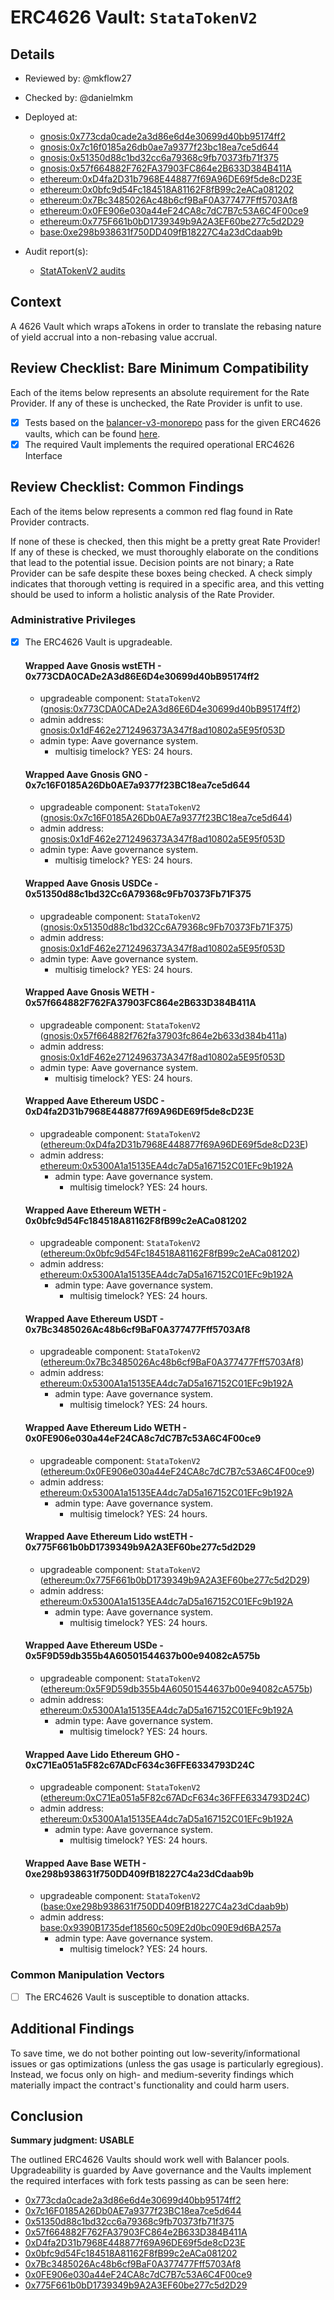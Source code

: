 # ERC4626 Vault: `StataTokenV2`

## Details
- Reviewed by: @mkflow27
- Checked by: @danielmkm
- Deployed at:
    - [gnosis:0x773cda0cade2a3d86e6d4e30699d40bb95174ff2](https://gnosisscan.io/address/0x773cda0cade2a3d86e6d4e30699d40bb95174ff2#code)
    - [gnosis:0x7c16f0185a26db0ae7a9377f23bc18ea7ce5d644](https://gnosisscan.io/address/0x7c16f0185a26db0ae7a9377f23bc18ea7ce5d644)
    - [gnosis:0x51350d88c1bd32cc6a79368c9fb70373fb71f375](https://gnosisscan.io/address/0x51350d88c1bd32cc6a79368c9fb70373fb71f375)
    - [gnosis:0x57f664882F762FA37903FC864e2B633D384B411A](https://gnosisscan.io/token/0x57f664882f762fa37903fc864e2b633d384b411a)
    - [ethereum:0xD4fa2D31b7968E448877f69A96DE69f5de8cD23E](https://etherscan.io/address/0xD4fa2D31b7968E448877f69A96DE69f5de8cD23E)
    - [ethereum:0x0bfc9d54Fc184518A81162F8fB99c2eACa081202](https://etherscan.io/address/0x0bfc9d54Fc184518A81162F8fB99c2eACa081202)
    - [ethereum:0x7Bc3485026Ac48b6cf9BaF0A377477Fff5703Af8](https://etherscan.io/address/0x7bc3485026ac48b6cf9baf0a377477fff5703af8#readProxyContract)
    - [ethereum:0x0FE906e030a44eF24CA8c7dC7B7c53A6C4F00ce9](https://etherscan.io/token/0x0fe906e030a44ef24ca8c7dc7b7c53a6c4f00ce9#readProxyContract)
    - [ethereum:0x775F661b0bD1739349b9A2A3EF60be277c5d2D29](https://etherscan.io/token/0x775f661b0bd1739349b9a2a3ef60be277c5d2d29#readProxyContract)
    - [base:0xe298b938631f750DD409fB18227C4a23dCdaab9b](https://basescan.org/address/0xe298b938631f750DD409fB18227C4a23dCdaab9b#code)

- Audit report(s):
    - [StatATokenV2 audits](https://github.com/aave-dao/aave-v3-origin/blob/067d29eb75115179501edc4316d125d9773f7928/audits/11-09-2024_Certora_StataTokenV2.pdf)

## Context
A 4626 Vault which wraps aTokens in order to translate the rebasing nature of yield accrual into a non-rebasing value accrual.

## Review Checklist: Bare Minimum Compatibility
Each of the items below represents an absolute requirement for the Rate Provider. If any of these is unchecked, the Rate Provider is unfit to use.

- [x] Tests based on the [balancer-v3-monorepo](https://github.com/balancer/balancer-v3-monorepo/tree/main/pkg/vault/test/foundry/fork) pass for the given ERC4626 vaults, which can be found [here](https://github.com/balancer/balancer-v3-erc4626-tests/tree/main/test).
- [x] The required Vault implements the required operational ERC4626 Interface

## Review Checklist: Common Findings
Each of the items below represents a common red flag found in Rate Provider contracts.

If none of these is checked, then this might be a pretty great Rate Provider! If any of these is checked, we must thoroughly elaborate on the conditions that lead to the potential issue. Decision points are not binary; a Rate Provider can be safe despite these boxes being checked. A check simply indicates that thorough vetting is required in a specific area, and this vetting should be used to inform a holistic analysis of the Rate Provider.

### Administrative Privileges
- [x] The ERC4626 Vault is upgradeable. 

    #### Wrapped Aave Gnosis wstETH - 0x773CDA0CADe2A3d86E6D4e30699d40bB95174ff2
    - upgradeable component: `StataTokenV2` ([gnosis:0x773CDA0CADe2A3d86E6D4e30699d40bB95174ff2](https://gnosisscan.io/address/0x773CDA0CADe2A3d86E6D4e30699d40bB95174ff2#readProxyContract))
    - admin address: [gnosis:0x1dF462e2712496373A347f8ad10802a5E95f053D](https://gnosisscan.io/address/0x1dF462e2712496373A347f8ad10802a5E95f053D)
    - admin type: Aave governance system.
        - multisig timelock? YES: 24 hours.

    #### Wrapped Aave Gnosis GNO - 0x7c16F0185A26Db0AE7a9377f23BC18ea7ce5d644
    - upgradeable component: `StataTokenV2` ([gnosis:0x7c16F0185A26Db0AE7a9377f23BC18ea7ce5d644](https://gnosisscan.io/address/0x7c16F0185A26Db0AE7a9377f23BC18ea7ce5d644))
    - admin address: [gnosis:0x1dF462e2712496373A347f8ad10802a5E95f053D](https://gnosisscan.io/address/0x1dF462e2712496373A347f8ad10802a5E95f053D)
    - admin type: Aave governance system.
        - multisig timelock? YES: 24 hours.

    #### Wrapped Aave Gnosis USDCe - 0x51350d88c1bd32Cc6A79368c9Fb70373Fb71F375
    - upgradeable component: `StataTokenV2` ([gnosis:0x51350d88c1bd32Cc6A79368c9Fb70373Fb71F375](https://gnosisscan.io/address/0x51350d88c1bd32Cc6A79368c9Fb70373Fb71F375))
    - admin address: [gnosis:0x1dF462e2712496373A347f8ad10802a5E95f053D](https://gnosisscan.io/address/0x1dF462e2712496373A347f8ad10802a5E95f053D)
    - admin type: Aave governance system.
        - multisig timelock? YES: 24 hours.

    #### Wrapped Aave Gnosis WETH - 0x57f664882F762FA37903FC864e2B633D384B411A
    - upgradeable component: `StataTokenV2` ([gnosis:0x57f664882f762fa37903fc864e2b633d384b411a](https://gnosisscan.io/token/0x57f664882f762fa37903fc864e2b633d384b411a#readProxyContract))
    - admin address: [gnosis:0x1dF462e2712496373A347f8ad10802a5E95f053D](https://gnosisscan.io/address/0x1dF462e2712496373A347f8ad10802a5E95f053D)
    - admin type: Aave governance system.
        - multisig timelock? YES: 24 hours.

    #### Wrapped Aave Ethereum USDC - 0xD4fa2D31b7968E448877f69A96DE69f5de8cD23E
    - upgradeable component: `StataTokenV2` ([ethereum:0xD4fa2D31b7968E448877f69A96DE69f5de8cD23E](https://etherscan.io/address/0xD4fa2D31b7968E448877f69A96DE69f5de8cD23E#readProxyContract))
    - admin address: [ethereum:0x5300A1a15135EA4dc7aD5a167152C01EFc9b192A](https://etherscan.io/address/0x5300A1a15135EA4dc7aD5a167152C01EFc9b192A#code)
        - admin type: Aave governance system.
            - multisig timelock? YES: 24 hours.

    #### Wrapped Aave Ethereum WETH - 0x0bfc9d54Fc184518A81162F8fB99c2eACa081202
    - upgradeable component: `StataTokenV2` ([ethereum:0x0bfc9d54Fc184518A81162F8fB99c2eACa081202](https://etherscan.io/address/0x0bfc9d54fc184518a81162f8fb99c2eaca081202#readProxyContract))
    - admin address: [ethereum:0x5300A1a15135EA4dc7aD5a167152C01EFc9b192A](https://etherscan.io/address/0x5300A1a15135EA4dc7aD5a167152C01EFc9b192A#code)
        - admin type: Aave governance system.
            - multisig timelock? YES: 24 hours.

    #### Wrapped Aave Ethereum USDT - 0x7Bc3485026Ac48b6cf9BaF0A377477Fff5703Af8
    - upgradeable component: `StataTokenV2` ([ethereum:0x7Bc3485026Ac48b6cf9BaF0A377477Fff5703Af8](https://etherscan.io/address/0x7bc3485026ac48b6cf9baf0a377477fff5703af8#readProxyContract))
    - admin address: [ethereum:0x5300A1a15135EA4dc7aD5a167152C01EFc9b192A](https://etherscan.io/address/0x5300A1a15135EA4dc7aD5a167152C01EFc9b192A#code)
        - admin type: Aave governance system.
            - multisig timelock? YES: 24 hours.

    #### Wrapped Aave Ethereum Lido WETH - 0x0FE906e030a44eF24CA8c7dC7B7c53A6C4F00ce9
    - upgradeable component: `StataTokenV2` ([ethereum:0x0FE906e030a44eF24CA8c7dC7B7c53A6C4F00ce9](https://etherscan.io/address/0x0FE906e030a44eF24CA8c7dC7B7c53A6C4F00ce9))
    - admin address: [ethereum:0x5300A1a15135EA4dc7aD5a167152C01EFc9b192A](https://etherscan.io/address/0x5300A1a15135EA4dc7aD5a167152C01EFc9b192A#code)
        - admin type: Aave governance system.
            - multisig timelock? YES: 24 hours.

    #### Wrapped Aave Ethereum Lido wstETH - 0x775F661b0bD1739349b9A2A3EF60be277c5d2D29
    - upgradeable component: `StataTokenV2` ([ethereum:0x775F661b0bD1739349b9A2A3EF60be277c5d2D29](https://etherscan.io/address/0x775F661b0bD1739349b9A2A3EF60be277c5d2D29#code))
    - admin address: [ethereum:0x5300A1a15135EA4dc7aD5a167152C01EFc9b192A](https://etherscan.io/address/0x5300A1a15135EA4dc7aD5a167152C01EFc9b192A#code)
        - admin type: Aave governance system.
            - multisig timelock? YES: 24 hours.
    
    #### Wrapped Aave Ethereum USDe - 0x5F9D59db355b4A60501544637b00e94082cA575b
    - upgradeable component: `StataTokenV2` ([ethereum:0x5F9D59db355b4A60501544637b00e94082cA575b](https://etherscan.io/address/0x5F9D59db355b4A60501544637b00e94082cA575b#readProxyContract))
    - admin address: [ethereum:0x5300A1a15135EA4dc7aD5a167152C01EFc9b192A](https://etherscan.io/address/0x5300A1a15135EA4dc7aD5a167152C01EFc9b192A#code)
        - admin type: Aave governance system.
            - multisig timelock? YES: 24 hours.

    #### Wrapped Aave Lido Ethereum GHO - 0xC71Ea051a5F82c67ADcF634c36FFE6334793D24C
    - upgradeable component: `StataTokenV2` ([ethereum:0xC71Ea051a5F82c67ADcF634c36FFE6334793D24C](https://etherscan.io/address/0xC71Ea051a5F82c67ADcF634c36FFE6334793D24C#readProxyContract))
    - admin address: [ethereum:0x5300A1a15135EA4dc7aD5a167152C01EFc9b192A](https://etherscan.io/address/0x5300A1a15135EA4dc7aD5a167152C01EFc9b192A#code)
        - admin type: Aave governance system.
            - multisig timelock? YES: 24 hours.

    #### Wrapped Aave Base WETH - 0xe298b938631f750DD409fB18227C4a23dCdaab9b
    - upgradeable component: `StataTokenV2` ([base:0xe298b938631f750DD409fB18227C4a23dCdaab9b](https://basescan.org/address/0xe298b938631f750DD409fB18227C4a23dCdaab9b#readProxyContract))
    - admin address: [base:0x9390B1735def18560c509E2d0bc090E9d6BA257a](https://basescan.org/address/0x9390B1735def18560c509E2d0bc090E9d6BA257a#code)
        - admin type: Aave governance system.
            - multisig timelock? YES: 24 hours.

### Common Manipulation Vectors
- [ ] The ERC4626 Vault is susceptible to donation attacks.

## Additional Findings
To save time, we do not bother pointing out low-severity/informational issues or gas optimizations (unless the gas usage is particularly egregious). Instead, we focus only on high- and medium-severity findings which materially impact the contract's functionality and could harm users.

## Conclusion
**Summary judgment: USABLE**

The outlined ERC4626 Vaults should work well with Balancer pools. Upgradeability is guarded by Aave governance and the Vaults implement the required interfaces with fork tests passing as can be seen here:
- [0x773cda0cade2a3d86e6d4e30699d40bb95174ff2](https://github.com/balancer/balancer-v3-erc4626-tests/blob/main/test/gnosis/ERC4626GnosisAaveGno.t.sol)
- [0x7c16F0185A26Db0AE7a9377f23BC18ea7ce5d644](https://github.com/balancer/balancer-v3-erc4626-tests/blob/365ee17e8904f4654990434cc3bbc273478d95ef/test/gnosis/ERC4626GnosisAaveGno.t.sol#L20)
- [0x51350d88c1bd32cc6a79368c9fb70373fb71f375](https://github.com/balancer/balancer-v3-erc4626-tests/blob/365ee17e8904f4654990434cc3bbc273478d95ef/test/gnosis/ERC4626GnosisAaveUsdce.t.sol#L20)
- [0x57f664882F762FA37903FC864e2B633D384B411A](https://github.com/balancer/balancer-v3-erc4626-tests/blob/365ee17e8904f4654990434cc3bbc273478d95ef/test/gnosis/ERC4626GnosisAaveWeth.t.sol#L17)
- [0xD4fa2D31b7968E448877f69A96DE69f5de8cD23E](https://github.com/balancer/balancer-v3-erc4626-tests/blob/365ee17e8904f4654990434cc3bbc273478d95ef/test/mainnet/ERC4626MainnetAaveUsdcV2.t.sol#L20)
- [0x0bfc9d54Fc184518A81162F8fB99c2eACa081202](https://github.com/balancer/balancer-v3-erc4626-tests/blob/365ee17e8904f4654990434cc3bbc273478d95ef/test/mainnet/ERC4626MainnetAaveWeth.t.sol#L20)
- [0x7Bc3485026Ac48b6cf9BaF0A377477Fff5703Af8](https://github.com/balancer/balancer-v3-erc4626-tests/blob/365ee17e8904f4654990434cc3bbc273478d95ef/test/mainnet/ERC4626MainnetAaveUsdt2.t.sol#L20)
- [0x0FE906e030a44eF24CA8c7dC7B7c53A6C4F00ce9](https://github.com/balancer/balancer-v3-erc4626-tests/blob/365ee17e8904f4654990434cc3bbc273478d95ef/test/mainnet/ERC4626MainnetAaveLidoWeth.t.sol#L20)
- [0x775F661b0bD1739349b9A2A3EF60be277c5d2D29](https://github.com/balancer/balancer-v3-erc4626-tests/blob/365ee17e8904f4654990434cc3bbc273478d95ef/test/mainnet/ERC4626MainnetAaveLidoWstEth.t.sol#L20)


